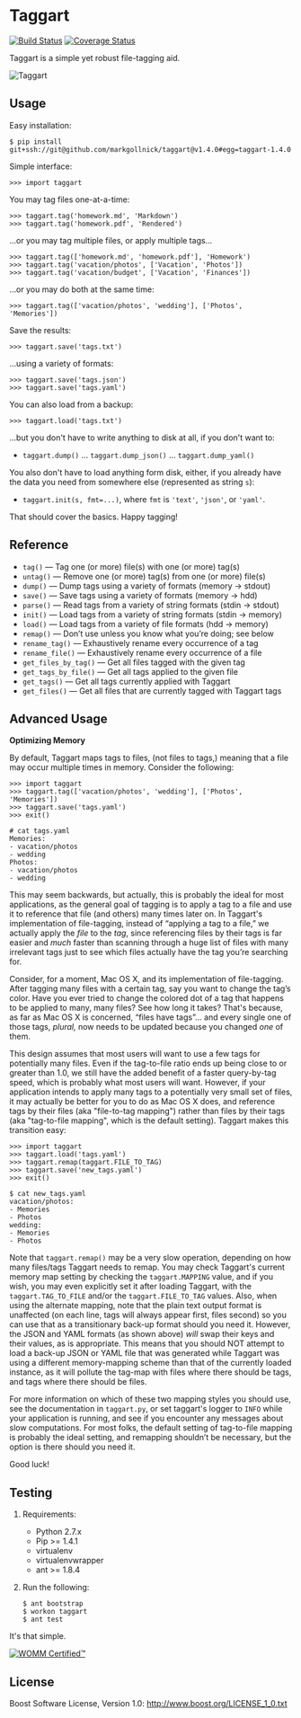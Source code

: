 ﻿Taggart
=======

[![Build Status](https://travis-ci.org/markgollnick/taggart.svg?branch=master)](https://travis-ci.org/markgollnick/taggart)
[![Coverage Status](https://img.shields.io/coveralls/markgollnick/taggart.svg)](https://coveralls.io/r/markgollnick/taggart)

Taggart is a simple yet robust file-tagging aid.

![Taggart](http://content.screencast.com/users/markgollnick/folders/Jing/media/25f679d2-bece-4324-841b-86adaf408e33/taggart.png)


Usage
-----

Easy installation:

    $ pip install git+ssh://git@github.com/markgollnick/taggart@v1.4.0#egg=taggart-1.4.0

Simple interface:

    >>> import taggart

You may tag files one-at-a-time:

    >>> taggart.tag('homework.md', 'Markdown')
    >>> taggart.tag('homework.pdf', 'Rendered')

…or you may tag multiple files, or apply multiple tags…

    >>> taggart.tag(['homework.md', 'homework.pdf'], 'Homework')
    >>> taggart.tag('vacation/photos', ['Vacation', 'Photos'])
    >>> taggart.tag('vacation/budget', ['Vacation', 'Finances'])

…or you may do both at the same time:

    >>> taggart.tag(['vacation/photos', 'wedding'], ['Photos', 'Memories'])

Save the results:

    >>> taggart.save('tags.txt')

…using a variety of formats:

    >>> taggart.save('tags.json')
    >>> taggart.save('tags.yaml')

You can also load from a backup:

    >>> taggart.load('tags.txt')

…but you don't have to write anything to disk at all, if you don't want to:

- `taggart.dump()` … `taggart.dump_json()` … `taggart.dump_yaml()`

You also don't have to load anything form disk, either, if you already have the
data you need from somewhere else (represented as string `s`):

- `taggart.init(s, fmt=...)`, where `fmt` is `'text'`, `'json'`, or `'yaml'`.

That should cover the basics. Happy tagging!


Reference
---------

* `tag()` — Tag one (or more) file(s) with one (or more) tag(s)
* `untag()` — Remove one (or more) tag(s) from one (or more) file(s)
* `dump()` — Dump tags using a variety of formats (memory -> stdout)
* `save()` — Save tags using a variety of formats (memory -> hdd)
* `parse()` — Read tags from a variety of string formats (stdin -> stdout)
* `init()` — Load tags from a variety of string formats (stdin -> memory)
* `load()` — Load tags from a variety of file formats (hdd -> memory)
* `remap()` — Don’t use unless you know what you’re doing; see below
* `rename_tag()` — Exhaustively rename every occurrence of a tag
* `rename_file()` — Exhaustively rename every occurrence of a file
* `get_files_by_tag()` — Get all files tagged with the given tag
* `get_tags_by_file()` — Get all tags applied to the given file
* `get_tags()` — Get all tags currently applied with Taggart
* `get_files()` — Get all files that are currently tagged with Taggart tags


Advanced Usage
--------------

**Optimizing Memory**

By default, Taggart maps tags to files, (not files to tags,) meaning that a
file may occur multiple times in memory. Consider the following:

    >>> import taggart
    >>> taggart.tag(['vacation/photos', 'wedding'], ['Photos', 'Memories'])
    >>> taggart.save('tags.yaml')
    >>> exit()

    # cat tags.yaml
    Memories:
    - vacation/photos
    - wedding
    Photos:
    - vacation/photos
    - wedding

This may seem backwards, but actually, this is probably the ideal for most
applications, as the general goal of tagging is to apply a tag to a file and
use it to reference that file (and others) many times later on. In Taggart's
implementation of file-tagging, instead of “applying a tag to a file,” we
actually apply the *file* to the *tag*, since referencing files by their tags
is far easier and *much* faster than scanning through a huge list of files with
many irrelevant tags just to see which files actually have the tag you’re
searching for.

Consider, for a moment, Mac OS X, and its implementation of file-tagging. After
tagging many files with a certain tag, say you want to change the tag’s color.
Have you ever tried to change the colored dot of a tag that happens to be
applied to many, many files? See how long it takes? That's because, as far as
Mac OS X is concerned, “files have tags”… and every single one of those tags,
*plural,* now needs to be updated because you changed *one* of them.

This design assumes that most users will want to use a few tags for potentially
many files. Even if the tag-to-file ratio ends up being close to or greater
than 1.0, we still have the added benefit of a faster query-by-tag speed, which
is probably what most users will want. However, if your application intends to
apply many tags to a potentially very small set of files, it may actually be
better for you to do as Mac OS X does, and reference tags by their files (aka
"file-to-tag mapping") rather than files by their tags (aka "tag-to-file
mapping", which is the default setting). Taggart makes this transition easy:

    >>> import taggart
    >>> taggart.load('tags.yaml')
    >>> taggart.remap(taggart.FILE_TO_TAG)
    >>> taggart.save('new_tags.yaml')
    >>> exit()

    $ cat new_tags.yaml
    vacation/photos:
    - Memories
    - Photos
    wedding:
    - Memories
    - Photos

Note that `taggart.remap()` may be a very slow operation, depending on how many
files/tags Taggart needs to remap. You may check Taggart's current memory map
setting by checking the `taggart.MAPPING` value, and if you wish, you may even
explicitly set it after loading Taggart, with the `taggart.TAG_TO_FILE` and/or
the `taggart.FILE_TO_TAG` values. Also, when using the alternate mapping, note
that the plain text output format is unaffected (on each line, tags will always
appear first, files second) so you can use that as a transitionary back-up
format should you need it. However, the JSON and YAML formats (as shown above)
*will* swap their keys and their values, as is appropriate. This means that you
should NOT attempt to load a back-up JSON or YAML file that was generated while
Taggart was using a different memory-mapping scheme than that of the currently
loaded instance, as it will pollute the tag-map with files where there should
be tags, and tags where there should be files.

For more information on which of these two mapping styles you should use, see
the documentation in `taggart.py`, or set taggart's logger to `INFO` while your
application is running, and see if you encounter any messages about slow
computations. For most folks, the default setting of tag-to-file mapping is
probably the ideal setting, and remapping shouldn’t be necessary, but the
option is there should you need it.

Good luck!


Testing
-------

1.  Requirements:

    - Python 2.7.x
    - Pip >= 1.4.1
    - virtualenv
    - virtualenvwrapper
    - ant >= 1.8.4

2.  Run the following:

        $ ant bootstrap
        $ workon taggart
        $ ant test

It's that simple.

[![WOMM Certified™](http://content.screencast.com/users/markgollnick/folders/Jing/media/19ea7b38-4a94-450c-9190-3e5115ebe1c4/womm.png)](http://blog.codinghorror.com/the-works-on-my-machine-certification-program/)


License
-------

Boost Software License, Version 1.0: <http://www.boost.org/LICENSE_1_0.txt>
